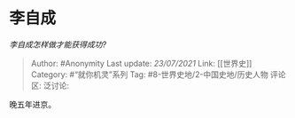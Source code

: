 # 李自成
*李自成怎样做才能获得成功?*

> Author: #Anonymity
> Last update: *23/07/2021*
> Link: [[世界史]]
> Category: #“就你机灵”系列
> Tag: #8-世界史地/2-中国史地/历史人物 
> 评论区:
> 泛讨论:

晚五年进京。
